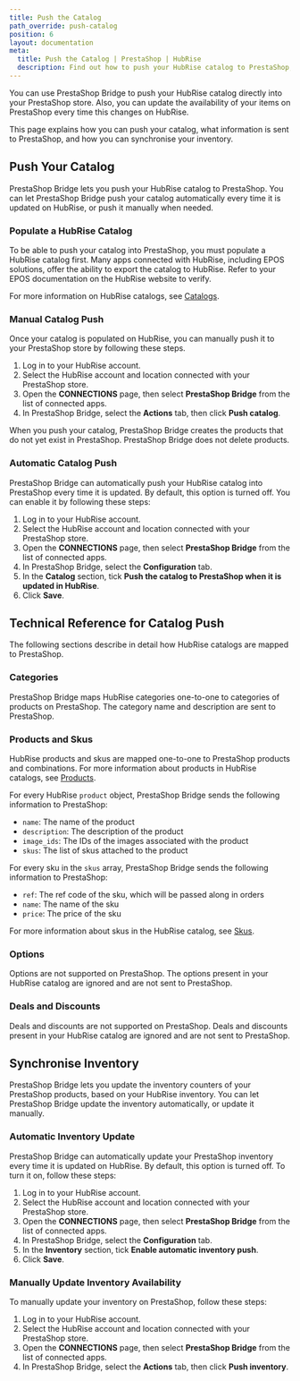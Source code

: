 ```yaml
---
title: Push the Catalog
path_override: push-catalog
position: 6
layout: documentation
meta:
  title: Push the Catalog | PrestaShop | HubRise
  description: Find out how to push your HubRise catalog to PrestaShop, how items and options are encoded, and which features are supported.
---
```


You can use PrestaShop Bridge to push your HubRise catalog directly into your PrestaShop store. Also, you can update the availability of your items on PrestaShop every time this changes on HubRise.

This page explains how you can push your catalog, what information is sent to PrestaShop, and how you can synchronise your inventory.

## Push Your Catalog

PrestaShop Bridge lets you push your HubRise catalog to PrestaShop. You can let PrestaShop Bridge push your catalog automatically every time it is updated on HubRise, or push it manually when needed.

### Populate a HubRise Catalog

To be able to push your catalog into PrestaShop, you must populate a HubRise catalog first. Many apps connected with HubRise, including EPOS solutions, offer the ability to export the catalog to HubRise. Refer to your EPOS documentation on the HubRise website to verify.

For more information on HubRise catalogs, see [Catalogs](/docs/catalog).

### Manual Catalog Push

Once your catalog is populated on HubRise, you can manually push it to your PrestaShop store by following these steps.

1. Log in to your HubRise account.
1. Select the HubRise account and location connected with your PrestaShop store.
1. Open the **CONNECTIONS** page, then select **PrestaShop Bridge** from the list of connected apps.
1. In PrestaShop Bridge, select the **Actions** tab, then click **Push catalog**.

When you push your catalog, PrestaShop Bridge creates the products that do not yet exist in PrestaShop.
PrestaShop Bridge does not delete products.

### Automatic Catalog Push

PrestaShop Bridge can automatically push your HubRise catalog into PrestaShop every time it is updated. By default, this option is turned off. You can enable it by following these steps:

1. Log in to your HubRise account.
1. Select the HubRise account and location connected with your PrestaShop store.
1. Open the **CONNECTIONS** page, then select **PrestaShop Bridge** from the list of connected apps.
1. In PrestaShop Bridge, select the **Configuration** tab.
1. In the **Catalog** section, tick **Push the catalog to PrestaShop when it is updated in HubRise**.
1. Click **Save**.

## Technical Reference for Catalog Push

The following sections describe in detail how HubRise catalogs are mapped to PrestaShop.

### Categories

PrestaShop Bridge maps HubRise categories one-to-one to categories of products on PrestaShop. The category name and description are sent to PrestaShop.

### Products and Skus

HubRise products and skus are mapped one-to-one to PrestaShop products and combinations.
For more information about products in HubRise catalogs, see [Products](/developers/api/catalogs#products).

For every HubRise `product` object, PrestaShop Bridge sends the following information to PrestaShop:

- `name`: The name of the product
- `description`: The description of the product
- `image_ids`: The IDs of the images associated with the product
- `skus`: The list of skus attached to the product

For every sku in the `skus` array, PrestaShop Bridge sends the following information to PrestaShop:

- `ref`: The ref code of the sku, which will be passed along in orders
- `name`: The name of the sku
- `price`: The price of the sku

For more information about skus in the HubRise catalog, see [Skus](/developers/api/catalogs#skus).

### Options

Options are not supported on PrestaShop. The options present in your HubRise catalog are ignored and are not sent to PrestaShop.

### Deals and Discounts

Deals and discounts are not supported on PrestaShop. Deals and discounts present in your HubRise catalog are ignored and are not sent to PrestaShop.

## Synchronise Inventory

PrestaShop Bridge lets you update the inventory counters of your PrestaShop products, based on your HubRise inventory. You can let PrestaShop Bridge update the inventory automatically, or update it manually.

### Automatic Inventory Update

PrestaShop Bridge can automatically update your PrestaShop inventory every time it is updated on HubRise. By default, this option is turned off. To turn it on, follow these steps:

1. Log in to your HubRise account.
2. Select the HubRise account and location connected with your PrestaShop store.
3. Open the **CONNECTIONS** page, then select **PrestaShop Bridge** from the list of connected apps.
4. In PrestaShop Bridge, select the **Configuration** tab.
5. In the **Inventory** section, tick **Enable automatic inventory push**.
6. Click **Save**.

### Manually Update Inventory Availability

To manually update your inventory on PrestaShop, follow these steps:

1. Log in to your HubRise account.
1. Select the HubRise account and location connected with your PrestaShop store.
1. Open the **CONNECTIONS** page, then select **PrestaShop Bridge** from the list of connected apps.
1. In PrestaShop Bridge, select the **Actions** tab, then click **Push inventory**.

